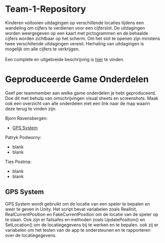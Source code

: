 # Team-1-Repository

Kinderen voltooien uitdagingen op verschillende locaties tijdens een wandeling om cijfers te verdienen voor een cijferslot. De uitdagingen worden weergegeven op een kaart met pictogrammen en de behaalde cijfers worden zichtbaar op het scherm. Om het slot te openen zijn minstens twee verschillende uitdagingen vereist. Herhaling van uitdagingen is mogelijk om alle cijfers te verkrijgen.
<br>  
Een complete en uitgebreide beschrijving is [hier](https://github.com/Bjornraaf/Team-1-Repository/wiki) te vinden.

# Geproduceerde Game Onderdelen

Geef per teammember aan welke game onderdelen je hebt geproduceerd. Doe dit met behulp van omschrijvingen visual sheets en screenshots.
Maak ook een overzicht van alle onderdelen met een link naar de map waarin deze terug te vinden zijn.

Bjorn Ravensbergen:
  * [GPS System](https://github.com/Bjornraaf/Team-1-Repository/tree/develop/Assets/Scripts/GPSSystem)

Patryk Podworny:
  * blank
  * blank

Ties Postma:
  * blank
  * blank

## GPS System
GPS System wordt gebruikt om de locatie van een speler te bepalen en weer te geven in Unity. Het script bevat variabelen zoals RealInit, RealCurrentPosition en FakeCurrentPosition om de locatie van de speler op te slaan. Ook zijn er failsafes en methoden zoals UpdatePosition() en SetLocation() om de locatiegegevens bij te werken en te bepalen. ook zij er variabelen om het testen van de app te ondersteunen en te rapporteren over de locatiegegevens.

